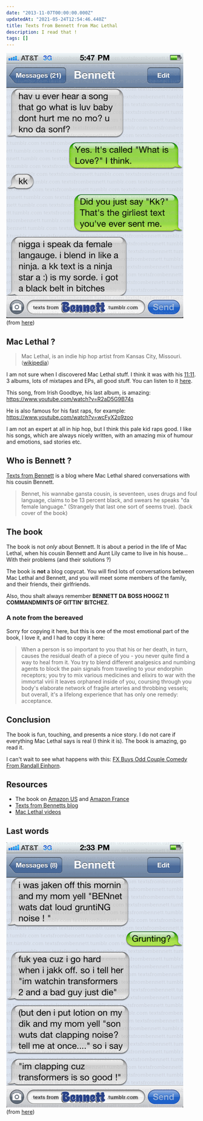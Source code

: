 ```yaml
---
date: "2013-11-07T00:00:00.000Z"
updatedAt: "2021-05-24T12:54:46.440Z"
title: Texts from Bennett from Mac Lethal
description: I read that !
tags: []
---
```


![Bennett speaks "da female language"](../../../public/assets/contentful/1YbAZDYHqQiRJoNJqdVopf/6ea44a69b73159fdcc1b0f69fa69c5e8/tumblr_lw82dbpfM41qk9nrro1_500.png)
(from [here](http://textsfrombennett.tumblr.com/post/14242386878/bennett-is-a-ninja-textsfrombennett))

## Mac Lethal ?

> Mac Lethal, is an indie hip hop artist from Kansas City, Missouri. ([wikipedia](https://en.wikipedia.org/wiki/Mac_Lethal))

I am not sure when I discovered Mac Lethal stuff. I think it was with his [11:11](https://en.wikipedia.org/wiki/11:11_%28Mac_Lethal_album%29). 3 albums, lots of mixtapes and EPs, all good stuff. You can listen to it [here](http://maclethal.bandcamp.com/).

This song, from Irish Goodbye, his last album, is amazing: https://www.youtube.com/watch?v=R2aD5G9B74s

He is also famous for his fast raps, for example: https://www.youtube.com/watch?v=wcFyX2o9zoo

I am not an expert at all in hip hop, but I think this pale kid raps good. I like his songs, which are always nicely written, with an amazing mix of humour and emotions, sad stories etc.

## Who is Bennett ?

[Texts from Bennett](http://textsfrombennett.tumblr.com/) is a blog where Mac Lethal shared conversations with his cousin Bennett.

> Bennet, his wannabe gansta cousin, is seventeen, uses drugs and foul language, claims to be 13 percent black, and swears he speaks "da female language." (Strangely that last one sort of seems true). (back cover of the book)

## The book

The book is not _only_ about Bennett. It is about a period in the life of Mac Lethal, when his cousin Bennett and Aunt Lily came to live in his house... With their problems (and their solutions ?)

The book is **not** a blog copycat. You will find lots of conversations between Mac Lethal and Bennett, and you will meet some members of the family, and their friends, their girlfriends.

Also, thou shalt always remember **BENNETT DA BOSS HOGGZ 11 COMMANDMINTS OF GITTIN' BITCHEZ**.

### A note from the bereaved

Sorry for copying it here, but this is one of the most emotional part of the book, I love it, and I had to copy it here:

> When a person is so important to you that his or her death, in turn, causes the residual death of a piece of you - you never quite find a way to heal from it. You try to blend different analgesics and numbing agents to block the pain signals from traveling to your endorphin receptors; you try to mix various medicines and elixirs to war with the immortal virii it leaves orphaned inside of you, coursing through you body's elaborate network of fragile arteries and throbbing vessels; but overall, it's a lifelong experience that has only one remedy: acceptance.

## Conclusion

The book is fun, touching, and presents a nice story. I do not care if everything Mac Lethal says is real (I think it is). The book is amazing, go read it.

I can't wait to see what happens with this: [FX Buys Odd Couple Comedy From Randall Einhorn](http://www.deadline.com/2013/11/fx-buys-odd-couple-comedy-from-randall-einhorn/).

## Resources

- The book on [Amazon US](www.amazon.com/Texts-Bennett-Mac-Lethal/dp/1476706875/) and [Amazon France](www.amazon.fr/Texts-Bennett-Mac-Lethal/dp/1476706875/)
- [Texts from Bennetts blog](http://textsfrombennett.tumblr.com/)
- [Mac Lethal videos](https://www.youtube.com/user/BlackCloverRecords/videos)

## Last words

![Bennett and transformers](../../../public/assets/contentful/75Gl0DFae9VjJzsqFeGsx/5c384842c459f791c235ab1e43c5c560/tumblr_lvyeyqgR271qk9nrro1_500.png)
(from [here](http://textsfrombennett.tumblr.com/post/13979698816/bennett-loves-transformers-2-textsfrombennett))
